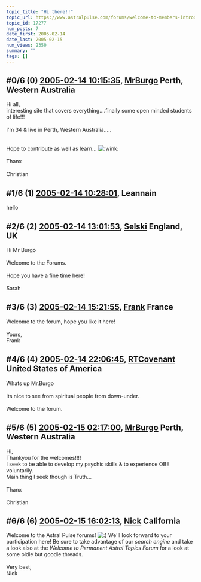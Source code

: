 ```yaml
---
topic_title: "Hi there!!"
topic_url: https://www.astralpulse.com/forums/welcome-to-members-introductions!/hi-there%21%21
topic_id: 17277
num_posts: 7
date_first: 2005-02-14
date_last: 2005-02-15
num_views: 2350
summary: ""
tags: []
---
```


## \#0/6 (0) [2005-02-14 10:15:35](https://www.astralpulse.com/forums/index.php?msg=149278), [MrBurgo](https://www.astralpulse.com/forums/profile/?u=8366) Perth, Western Australia ##
<section>
Hi all,
<br>
interesting site that covers everything....finally some open minded students of life!!!
<br>
<br>
I'm 34 &amp; live in Perth, Western Australia.....
<br>
<br>
<br>
Hope to contribute as well as learn...
<img alt=":wink:" class="smiley" src="https://www.astralpulse.com/forums/Smileys/fugue/wink.png" title="Wink"/>
<br>
<br>
Thanx
<br>
<br>
Christian
</section>

## \#1/6 (1) [2005-02-14 10:28:01](https://www.astralpulse.com/forums/index.php?msg=149283), Leannain  ##
<section>
hello
</section>

## \#2/6 (2) [2005-02-14 13:01:53](https://www.astralpulse.com/forums/index.php?msg=149299), [Selski](https://www.astralpulse.com/forums/profile/?u=6012) England, UK ##
<section>
Hi Mr Burgo
<br>
<br>
Welcome to the Forums.
<br>
<br>
Hope you have a fine time here!
<br>
<br>
Sarah
</section>

## \#3/6 (3) [2005-02-14 15:21:55](https://www.astralpulse.com/forums/index.php?msg=149349), [Frank](https://www.astralpulse.com/forums/profile/?u=359) France ##
<section>
Welcome to the forum, hope you like it here!
<br>
<br>
Yours,
<br>
Frank
</section>

## \#4/6 (4) [2005-02-14 22:06:45](https://www.astralpulse.com/forums/index.php?msg=149500), [RTCovenant](https://www.astralpulse.com/forums/profile/?u=8389) United States of America ##
<section>
Whats up Mr.Burgo
<br>
<br>
Its nice to see from spiritual people from down-under.
<br>
<br>
Welcome to the forum.
</section>

## \#5/6 (5) [2005-02-15 02:17:00](https://www.astralpulse.com/forums/index.php?msg=149612), [MrBurgo](https://www.astralpulse.com/forums/profile/?u=8366) Perth, Western Australia ##
<section>
Hi,
<br>
Thankyou for the welcomes!!!!
<br>
I seek to be able to develop my psychic skills &amp; to experience OBE voluntarily.
<br>
Main thing I seek though is Truth...
<br>
<br>
Thanx
<br>
<br>
Christian
</section>

## \#6/6 (6) [2005-02-15 16:02:13](https://www.astralpulse.com/forums/index.php?msg=149823), [Nick](https://www.astralpulse.com/forums/profile/?u=2080) California ##
<section>
Welcome to the Astral Pulse forums!
<img alt=":)" class="smiley" src="https://www.astralpulse.com/forums/Smileys/fugue/smiley.png" title="Smiley"/>
We'll look forward to your participation here! Be sure to take advantage of our
<i>
 search engine
</i>
and take a look also at the
<i>
 Welcome to Permanent Astral Topics Forum
</i>
for a look at some oldie but goodie threads.
<br>
<br>
Very best,
<br>
Nick
</section>